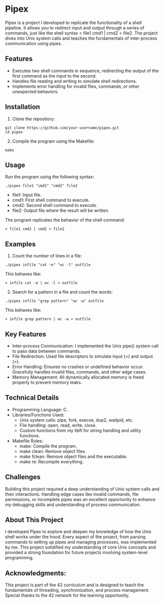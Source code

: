 # Pipex
Pipex is a project I developed to replicate the functionality of a shell pipeline. It allows you to redirect input and output through a series of commands, just like the shell syntax < file1 cmd1 | cmd2 > file2. The project dives into Unix system calls and teaches the fundamentals of inter-process communication using pipes.

## Features
- Executes two shell commands in sequence, redirecting the output of the first command as the input to the second.
- Handles file reading and writing to simulate shell redirections.
- Implements error handling for invalid files, commands, or other unexpected behaviors.

## Installation
1. Clone the repository:
```
git clone https://github.com/your-username/pipex.git  
cd pipex  
```
2. Compile the program using the Makefile:
```
make  
```

## Usage
Run the program using the following syntax:
```
./pipex file1 "cmd1" "cmd2" file2
```
- file1: Input file.
- cmd1: First shell command to execute.
- cmd2: Second shell command to execute.
- file2: Output file where the result will be written.

The program replicates the behavior of the shell command:
```
< file1 cmd1 | cmd2 > file2  
```

## Examples
1. Count the number of lines in a file:
```
./pipex infile "cat -e" "wc -l" outfile
```
This behaves like:
```
< infile cat -e | wc -l > outfile  
```
2. Search for a pattern in a file and count the words:
```
./pipex infile "grep pattern" "wc -w" outfile  
```
This behaves like:
```
< infile grep pattern | wc -w > outfile
```

## Key Features
- Inter-process Communication: I implemented the Unix pipe() system call to pass data between commands.
- File Redirection: Used file descriptors to simulate input (<) and output (>).
- Error Handling: Ensures no crashes or undefined behavior occur. Gracefully handles invalid files, commands, and other edge cases.
- Memory Management: All dynamically allocated memory is freed properly to prevent memory leaks.

## Technical Details
- Programming Language: C.
- Libraries/Functions Used:
  - Unix system calls: pipe, fork, execve, dup2, waitpid, etc.
  - File handling: open, read, write, close.
  - Custom functions from my libft for string handling and utility functions.
- Makefile Rules:
  - make: Compile the program.
  - make clean: Remove object files.
  - make fclean: Remove object files and the executable.
  - make re: Recompile everything.

## Challenges
Building this project required a deep understanding of Unix system calls and their interactions. Handling edge cases like invalid commands, file permissions, or incomplete pipes was an excellent opportunity to enhance my debugging skills and understanding of process communication.

## About This Project
I developed Pipex to explore and deepen my knowledge of how the Unix shell works under the hood. Every aspect of the project, from parsing commands to setting up pipes and managing processes, was implemented by me. This project solidified my understanding of core Unix concepts and provided a strong foundation for future projects involving system-level programming.

## Acknowledgments:
This project is part of the 42 curriculum and is designed to teach the fundamentals of threading, synchronization, and process management. Special thanks to the 42 network for the learning opportunity.
